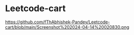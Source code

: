# Leetcode-cart
https://github.com/fThAbhishek-Pandey/Leetcode-cart/blob/main/Screenshot%202024-04-14%20020830.png
